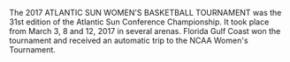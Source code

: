 The 2017 ATLANTIC SUN WOMEN'S BASKETBALL TOURNAMENT was the 31st edition of the Atlantic Sun Conference Championship. It took place from March 3, 8 and 12, 2017 in several arenas. Florida Gulf Coast won the tournament and received an automatic trip to the NCAA Women's Tournament.
